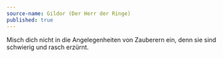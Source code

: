 ```yaml
---
source-name: Gildor (Der Herr der Ringe)
published: true
---
```


<p>Misch dich nicht in die Angelegenheiten von Zauberern ein, denn sie sind schwierig und rasch erzürnt.</p>



